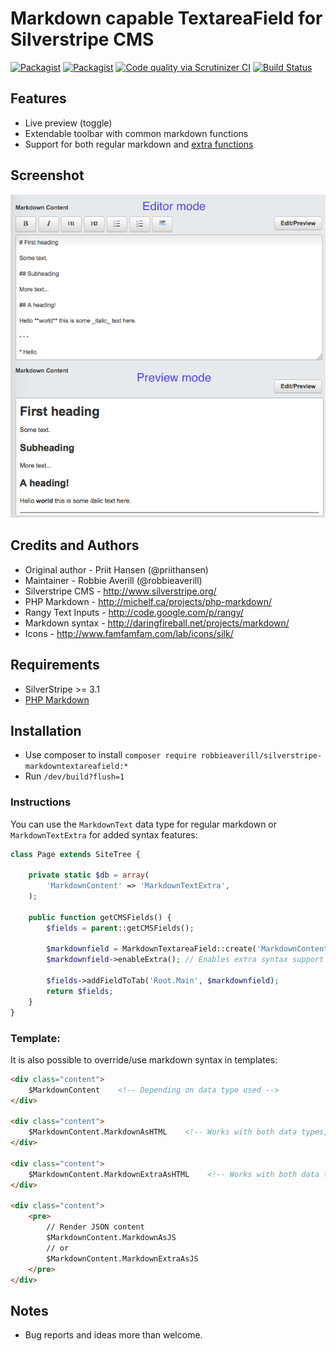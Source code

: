 # Markdown capable TextareaField for Silverstripe CMS

[![Packagist](https://img.shields.io/packagist/v/robbieaverill/silverstripe-markdowntextareafield.svg)](https://packagist.org/packages/robbieaverill/silverstripe-markdowntextareafield) [![Packagist](https://img.shields.io/packagist/dt/robbieaverill/silverstripe-markdowntextareafield.svg)](https://packagist.org/packages/robbieaverill/silverstripe-markdowntextareafield) [![Code quality via Scrutinizer CI](https://scrutinizer-ci.com/g/robbieaverill/silverstripe-markdowntextareafield/badges/quality-score.png?b=master)](https://scrutinizer-ci.com/g/robbieaverill/silverstripe-markdowntextareafield/) [![Build Status](https://travis-ci.org/robbieaverill/silverstripe-markdowntextareafield.svg?branch=master)](https://travis-ci.org/robbieaverill/silverstripe-markdowntextareafield)

## Features
 * Live preview (toggle)
 * Extendable toolbar with common markdown functions
 * Support for both regular markdown and [extra functions](http://michelf.ca/projects/php-markdown/extra)

## Screenshot

![Markdown editor screenshot](/templates/images/screenshot.png?raw=true)

## Credits and Authors

 * Original author - Priit Hansen (@priithansen)
 * Maintainer - Robbie Averill (@robbieaverill)
 * Silverstripe CMS - <http://www.silverstripe.org/>
 * PHP Markdown - <http://michelf.ca/projects/php-markdown/>
 * Rangy Text Inputs - <http://code.google.com/p/rangy/>
 * Markdown syntax - <http://daringfireball.net/projects/markdown/>
 * Icons - <http://www.famfamfam.com/lab/icons/silk/>

## Requirements

 * SilverStripe >= 3.1
 * [PHP Markdown](https://github.com/michelf/php-markdown)

## Installation

 * Use composer to install `composer require robbieaverill/silverstripe-markdowntextareafield:*`
 * Run `/dev/build?flush=1`

### Instructions

You can use the `MarkdownText` data type for regular markdown or `MarkdownTextExtra` for added syntax features:

```php
class Page extends SiteTree {

    private static $db = array(
        'MarkdownContent' => 'MarkdownTextExtra',
    );

    public function getCMSFields() {
        $fields = parent::getCMSFields();

        $markdownfield = MarkdownTextareaField::create('MarkdownContent');
        $markdownfield->enableExtra(); // Enables extra syntax support for fields live preview.

        $fields->addFieldToTab('Root.Main', $markdownfield);        
        return $fields;
    }
}
```

### Template:

It is also possible to override/use markdown syntax in templates:

```html
<div class="content">
    $MarkdownContent    <!-- Depending on data type used -->
</div>

<div class="content">
    $MarkdownContent.MarkdownAsHTML    <!-- Works with both data types, regular markdown -->
</div>

<div class="content">
    $MarkdownContent.MarkdownExtraAsHTML    <!-- Works with both data types, extended syntax -->
</div>

<div class="content">
    <pre>
        // Render JSON content
        $MarkdownContent.MarkdownAsJS
        // or
        $MarkdownContent.MarkdownExtraAsJS
    </pre>
</div>
```

## Notes

 * Bug reports and ideas more than welcome.
